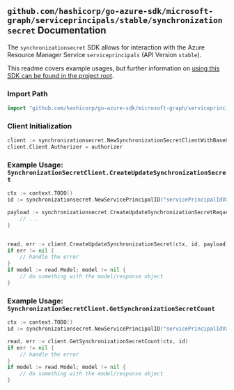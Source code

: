 
## `github.com/hashicorp/go-azure-sdk/microsoft-graph/serviceprincipals/stable/synchronizationsecret` Documentation

The `synchronizationsecret` SDK allows for interaction with the Azure Resource Manager Service `serviceprincipals` (API Version `stable`).

This readme covers example usages, but further information on [using this SDK can be found in the project root](https://github.com/hashicorp/go-azure-sdk/tree/main/docs).

### Import Path

```go
import "github.com/hashicorp/go-azure-sdk/microsoft-graph/serviceprincipals/stable/synchronizationsecret"
```


### Client Initialization

```go
client := synchronizationsecret.NewSynchronizationSecretClientWithBaseURI("https://management.azure.com")
client.Client.Authorizer = authorizer
```


### Example Usage: `SynchronizationSecretClient.CreateUpdateSynchronizationSecret`

```go
ctx := context.TODO()
id := synchronizationsecret.NewServicePrincipalID("servicePrincipalIdValue")

payload := synchronizationsecret.CreateUpdateSynchronizationSecretRequest{
	// ...
}


read, err := client.CreateUpdateSynchronizationSecret(ctx, id, payload)
if err != nil {
	// handle the error
}
if model := read.Model; model != nil {
	// do something with the model/response object
}
```


### Example Usage: `SynchronizationSecretClient.GetSynchronizationSecretCount`

```go
ctx := context.TODO()
id := synchronizationsecret.NewServicePrincipalID("servicePrincipalIdValue")

read, err := client.GetSynchronizationSecretCount(ctx, id)
if err != nil {
	// handle the error
}
if model := read.Model; model != nil {
	// do something with the model/response object
}
```
